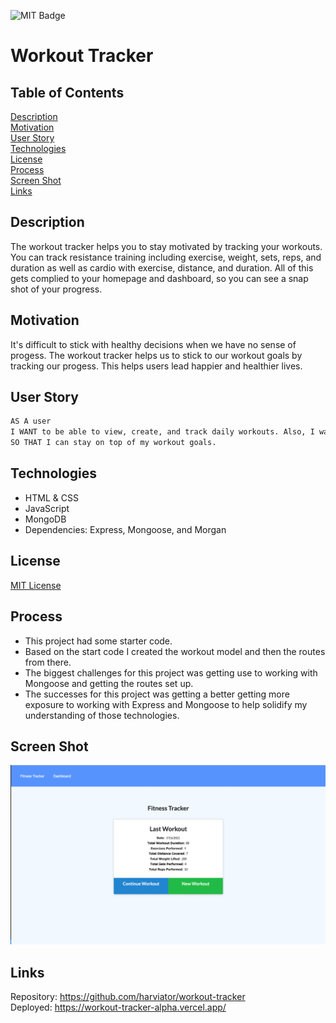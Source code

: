 ![MIT Badge](https://img.shields.io/badge/License-MIT-green)

# Workout Tracker

## Table of Contents
[Description](#description)\
[Motivation](#motivation)\
[User Story](#user-story)\
[Technologies](#technologies)\
[License](#license)\
[Process](#process)\
[Screen Shot](#screen-shot)\
[Links](#links)


## Description

The workout tracker helps you to stay motivated by tracking your workouts.  You can track resistance training including exercise, weight, sets, reps, and duration as well as cardio with exercise, distance, and duration.  All of this gets complied to your homepage and dashboard, so you can see a snap shot of your progress.

## Motivation

It's difficult to stick with healthy decisions when we have no sense of progess.  The workout tracker helps us to stick to our workout goals by tracking our progess.  This helps users lead happier and healthier lives.

## User Story

```md
AS A user
I WANT to be able to view, create, and track daily workouts. Also, I want to be able to log multiple exercises in a workout on a given day.
SO THAT I can stay on top of my workout goals.
```

## Technologies

* HTML & CSS
* JavaScript
* MongoDB
* Dependencies: Express, Mongoose, and Morgan


## License

[MIT License](https://choosealicense.com/licenses/mit/)

## Process

* This project had some starter code.
* Based on the start code I created the workout model and then the routes from there.
* The biggest challenges for this project was getting use to working with Mongoose and getting the routes set up.
* The successes for this project was getting a better getting more exposure to working with Express and Mongoose to help solidify my understanding of those technologies.

## Screen Shot

![Screen Shot](./public/images/screen-shot.png)

## Links

Repository: https://github.com/harviator/workout-tracker \
Deployed: https://workout-tracker-alpha.vercel.app/

